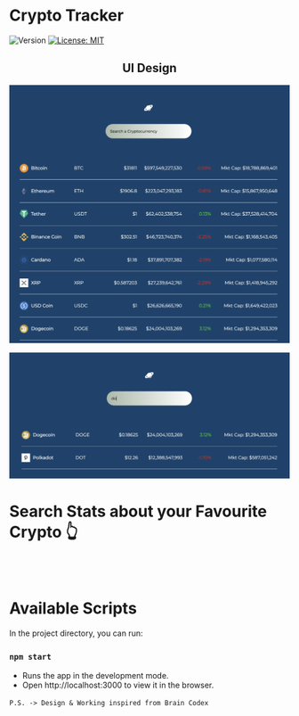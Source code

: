 # Crypto Tracker

![Version](https://img.shields.io/badge/version-1.0.0+1-blue.svg?cacheSeconds=2592000)
[![License: MIT](https://img.shields.io/badge/License-MIT-yellow.svg)](#)

<h2 align="center">
  <strong>UI Design</strong>
</h2>

![Apptodo](./src/1.png)

![Updatetodo](./src/2.png)

# Search Stats about your Favourite Crypto 👆

<br/>
<br/>

# Available Scripts

In the project directory, you can run:

### `npm start`

- Runs the app in the development mode.
- Open http://localhost:3000 to view it in the browser.

`P.S. -> Design & Working inspired from Brain Codex`
